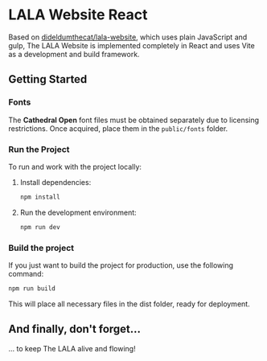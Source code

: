 # LALA Website React

Based on [dideldumthecat/lala-website](https://github.com/dideldumthecat/lala-website), which uses plain JavaScript and gulp, The LALA Website is implemented completely in React and uses Vite as a development and build framework.

## Getting Started

### Fonts

The **Cathedral Open** font files must be obtained separately due to licensing restrictions. Once acquired, place them in the `public/fonts` folder.

### Run the Project

To run and work with the project locally:

1. Install dependencies:

    ```bash
    npm install
    ```
2. Run the development environment:

    ```bash
    npm run dev
    ````

### Build the project

If you just want to build the project for production, use the following command:

```bash
npm run build
```

This will place all necessary files in the dist folder, ready for deployment.

## And finally, don't forget...

... to keep The LALA alive and flowing!
